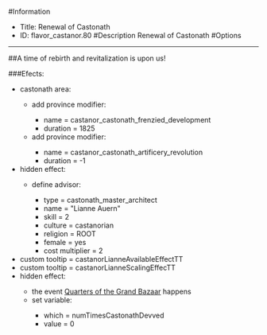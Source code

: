 #Information
 - Title: Renewal of Castonath
 - ID: flavor_castanor.80
#Description
Renewal of Castonath
#Options

___
##A time of rebirth and revitalization is upon us!

###Efects:<ul><li>castonath area:</li><ul><li>add province modifier:</li><ul><li>name = castanor_castonath_frenzied_development</li><li>duration = 1825</li></ul><li>add province modifier:</li><ul><li>name = castanor_castonath_artificery_revolution</li><li>duration = -1</li></ul></ul><li>hidden effect:</li><ul><li>define advisor:</li><ul><li>type = castonath_master_architect</li><li>name = "Lianne Auern"</li><li>skill = 2</li><li>culture = castanorian</li><li>religion = ROOT</li><li>female = yes</li><li>cost multiplier = 2</li></ul></ul><li>custom tooltip = castanorLianneAvailableEffectTT</li><li>custom tooltip = castanorLianneScalingEffecTT</li><li>hidden effect:</li><ul><li>the event [Quarters of the Grand Bazaar](../events/quarters_of_the_grand_bazaar.md) happens</li><li>set variable:</li><ul><li>which = numTimesCastonathDevved</li><li>value = 0</li></ul></ul></ul>
